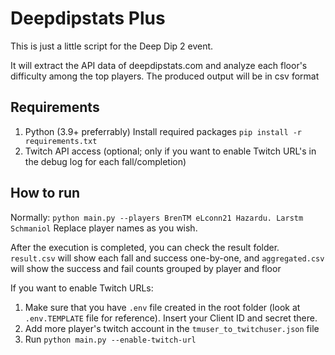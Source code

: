 # Deepdipstats Plus

This is just a little script for the Deep Dip 2 event.

It will extract the API data of deepdipstats.com and analyze each floor's difficulty among the top players.
The produced output will be in csv format

## Requirements

1. Python (3.9+ preferrably)
   Install required packages `pip install -r requirements.txt`
2. Twitch API access (optional; only if you want to enable Twitch URL's in the debug log for each fall/completion)

## How to run

Normally:
`python main.py --players BrenTM eLconn21 Hazardu. Larstm Schmaniol`
Replace player names as you wish.

After the execution is completed, you can check the result folder. `result.csv` will show each fall and success one-by-one, and `aggregated.csv` will show the success and fail counts grouped by player and floor

If you want to enable Twitch URLs:

1. Make sure that you have `.env` file created in the root folder (look at `.env.TEMPLATE` file for reference). Insert your Client ID and secret there.
2. Add more player's twitch account in the `tmuser_to_twitchuser.json` file
3. Run `python main.py --enable-twitch-url`
